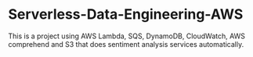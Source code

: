 # Serverless-Data-Engineering-AWS
This is a project using AWS Lambda, SQS, DynamoDB, CloudWatch, AWS comprehend and S3 that does sentiment analysis services automatically.
